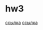 # hw3
[ссылка](https://docs.google.com/forms/d/1J4oU0MYGSnuANUL4yhQUSBqHYsFlOvw9vqU7dQj4nRg/edit)
[ссылка](https://docs.google.com/spreadsheets/d/16u-_g2drRjuScjZ40WXe0Nzd9ikqF0IjkAu8i7Mqwho/edit#gid=284069845)
